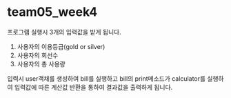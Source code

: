 # team05_week4

프로그램 실행시 3개의 입력값을 받게 됩니다.
1. 사용자의 이용등급(gold or silver)
2. 사용자의 회선수
3. 사용자의  총 사용량

입력시 user객채를 생성하여 bill를 실행하고 bill의 print메소드가 calculator를 실행하여 
입력값에 따른 계산값 반환을 통하여 결과값을 출력하게 됩니다.
